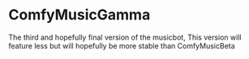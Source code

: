 # ComfyMusicGamma
The third and hopefully final version of the musicbot, This version will feature less but will hopefully be more stable than ComfyMusicBeta
